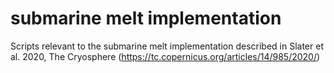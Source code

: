 # submarine melt implementation
Scripts relevant to the submarine melt implementation described in Slater et al. 2020, The Cryosphere (https://tc.copernicus.org/articles/14/985/2020/)
